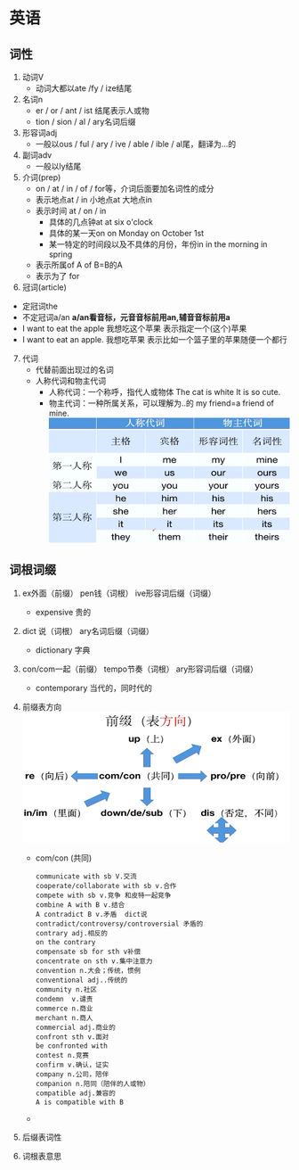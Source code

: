 # 英语

## 词性

1. 动词V
   - 动词大都以ate /fy / ize结尾
2. 名词n
   - er / or / ant / ist 结尾表示人或物
   - tion / sion / al / ary名词后缀
3. 形容词adj
   - 一般以ous / ful / ary / ive / able / ible / al尾，翻译为...的
4. 副词adv
   - 一般以ly结尾
5. 介词(prep)
   - on / at / in / of / for等，介词后面要加名词性的成分
   - 表示地点at / in  小地点at 大地点in
   - 表示时间 at / on / in  
     - 具体的几点钟at  at six o'clock
     - 具体的某一天on on Monday on October 1st
     - 某一特定的时间段以及不具体的月份，年份in  in the morning in spring
   - 表示所属of   A of B=B的A
   - 表示为了 for
6.  冠词(article)
   - 定冠词the
   - 不定冠词a/an   **a/an看音标，元音音标前用an,辅音音标前用a**
   - I want to eat the apple 我想吃这个苹果  表示指定一个(这个)苹果
   - I want to eat an apple. 我想吃苹果  表示比如一个篮子里的苹果随便一个都行
7. 代词
   - 代替前面出现过的名词
   - 人称代词和物主代词
     - 人称代词：一个称呼，指代人或物体  The cat is white It is so cute.
     - 物主代词：一种所属关系，可以理解为..的  my friend=a friend of mine.**![image-20221227092813243](img/image-20221227092813243.png)**

## 词根词缀

1. ex外面（前缀）  pen钱（词根） ive形容词后缀（词缀）

   - expensive 贵的 

2. dict 说（词根） ary名词后缀（词缀）

   - dictionary 字典

3. con/com一起（前缀） tempo节奏（词根） ary形容词后缀（词缀）

   - contemporary  当代的，同时代的

4. 前缀表方向![image-20221227094905631](img/image-20221227094905631.png)

   - com/con (共同)

     ```
     communicate with sb V.交流
     cooperate/collaborate with sb v.合作
     compete with sb v.竞争 和皮特一起竞争
     combine A with B v.结合
     A contradict B v.矛盾  dict说
     contradict/controversy/controversial 矛盾的
     contrary adj.相反的
     on the contrary
     compensate sb for sth v补偿
     concentrate on sth v.集中注意力
     convention n.大会；传统，惯例
     conventional adj..传统的
     community n.社区
     condemn  v.谴责
     commerce n.商业
     merchant n.商人
     commercial adj.商业的
     confront sth v.面对
     be confronted with
     contest n.竞赛
     confirm v.确认，证实
     company n.公司，陪伴
     companion n.陪同（陪伴的人或物）
     compatible adj.兼容的
     A is compatible with B
     ```

   - 

5. 后缀表词性

6. 词根表意思